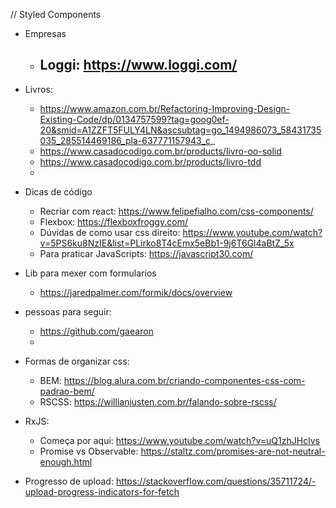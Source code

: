 // Styled Components

- Empresas 
    - Loggi: https://www.loggi.com/
        - 

- Livros:
    - https://www.amazon.com.br/Refactoring-Improving-Design-Existing-Code/dp/0134757599?tag=goog0ef-20&smid=A1ZZFT5FULY4LN&ascsubtag=go_1494986073_58431735035_285514469186_pla-637771157943_c_
    - https://www.casadocodigo.com.br/products/livro-oo-solid
    - https://www.casadocodigo.com.br/products/livro-tdd
    - 

- Dicas de código
    - Recriar com react: https://www.felipefialho.com/css-components/
    - Flexbox: https://flexboxfroggy.com/
    - Dúvidas de como usar css direito: https://www.youtube.com/watch?v=5PS6ku8NzIE&list=PLirko8T4cEmx5eBb1-9j6T6Gl4aBtZ_5x
    - Para praticar JavaScripts: https://javascript30.com/

- Lib para mexer com formularios
    - https://jaredpalmer.com/formik/docs/overview

- pessoas para seguir:
    - https://github.com/gaearon
    - 


- Formas de organizar css:
    - BEM: https://blog.alura.com.br/criando-componentes-css-com-padrao-bem/
    - RSCSS: https://willianjusten.com.br/falando-sobre-rscss/

- RxJS: 
    - Começa por aqui: https://www.youtube.com/watch?v=uQ1zhJHclvs
    - Promise vs Observable: https://staltz.com/promises-are-not-neutral-enough.html

- Progresso de upload: https://stackoverflow.com/questions/35711724/-upload-progress-indicators-for-fetch
